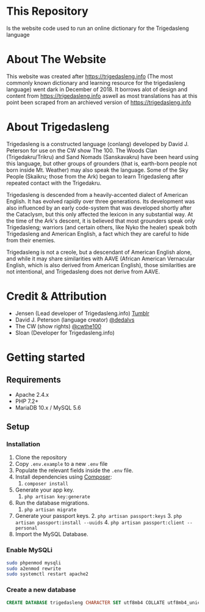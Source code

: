 # This Repository
Is the website code used to run an online dictionary for the Trigedasleng language

# About The Website
This website was created after https://trigedasleng.info (The most commonly known dictionary and learning resource for the trigedasleng language) went dark in December of 2018. It borrows alot of design and content from https://trigedasleng.info aswell as most translations has at this point been scraped from an archieved version of https://trigedasleng.info

# About Trigedasleng
Trigedasleng is a constructed language (conlang) developed by David J. Peterson for use on the CW show The 100. The Woods Clan (Trigedakru/Trikru) and Sand Nomads (Sanskavakru) have been heard using this language, but other groups of grounders (that is, earth-born people not born inside Mt. Weather) may also speak the language. Some of the Sky People (Skaikru; those from the Ark) began to learn Trigedasleng after repeated contact with the Trigedakru.

Trigedasleng is descended from a heavily-accented dialect of American English. It has evolved rapidly over three generations. Its development was also influenced by an early code-system that was developed shortly after the Cataclysm, but this only affected the lexicon in any substantial way. At the time of the Ark's descent, it is believed that most grounders speak only Trigedasleng; warriors (and certain others, like Nyko the healer) speak both Trigedasleng and American English, a fact which they are careful to hide from their enemies.

Trigedasleng is not a creole, but a descendant of American English alone, and while it may share similarities with AAVE (African American Vernacular English, which is also derived from American English), those similarities are not intentional, and Trigedasleng does not derive from AAVE.

# Credit & Attribution
* Jensen (Lead developer of Trigedasleng.info) [Tumblr](http://smallerontheoutside.tumblr.com/) 
* David J. Peterson (language creator) [@dedalvs](http://twitter.com/dedalvs)
* The CW (show rights) [@cwthe100](http://twitter.com/cwthe100)
* Sloan (Developer for Trigedasleng.info)

# Getting started

## Requirements
- Apache 2.4.x
- PHP 7.2+
- MariaDB 10.x / MySQL 5.6

## Setup

### Installation

1. Clone the repository
2. Copy `.env.example` to a new `.env` file
3. Populate the relevant fields inside the `.env` file.
4. Install dependencies using [Composer](https://getcomposer.org/):
    1. `composer install`
5. Generate your app key.
    1. `php artisan key:generate`
6. Run the database migrations.
    1. `php artisan migrate`
7. Generate your passport keys.
    2. `php artisan passport:keys`
    3. `php artisan passport:install --uuids`
    4. `php artisan passport:client --personal`
8. Import the MySQL Database.

### Enable MySQLi

```bash
sudo phpenmod mysqli
sudo a2enmod rewrite
sudo systemctl restart apache2
```

### Create a new database
```sql
CREATE DATABASE trigedasleng CHARACTER SET utf8mb4 COLLATE utf8mb4_unicode_ci;
```
